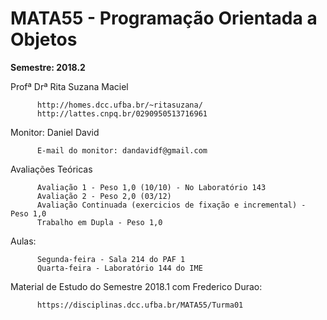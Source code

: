 # MATA55 - Programação Orientada a Objetos
**Semestre: 2018.2**

Profª Drª Rita Suzana Maciel 

          http://homes.dcc.ufba.br/~ritasuzana/
          http://lattes.cnpq.br/0290950513716961

Monitor: Daniel David 

          E-mail do monitor: dandavidf@gmail.com

Avaliações Teóricas

          Avaliação 1 - Peso 1,0 (10/10) - No Laboratório 143
          Avaliação 2 - Peso 2,0 (03/12)
          Avaliação Continuada (exercicios de fixação e incremental) - Peso 1,0
          Trabalho em Dupla - Peso 1,0 

Aulas: 

          Segunda-feira - Sala 214 do PAF 1
          Quarta-feira - Laboratório 144 do IME

Material de Estudo do Semestre 2018.1 com Frederico Durao: 

          https://disciplinas.dcc.ufba.br/MATA55/Turma01
